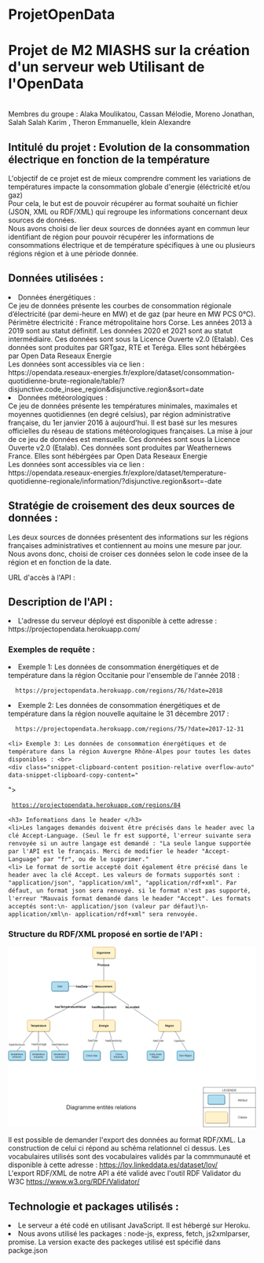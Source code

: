 # ProjetOpenData
<h1> Projet de M2 MIASHS sur la création d'un serveur web Utilisant de l'OpenData </h1> <br>
Membres du groupe : Alaka Moulikatou, Cassan Mélodie, Moreno Jonathan, Salah Salah Karim , Theron Emmanuelle, klein Alexandre  <br>
<h2>Intitulé du projet : Evolution de la consommation électrique en fonction de la température </h2>
L'objectif de ce projet est de mieux comprendre comment les variations de températures impacte la consommation globale d'energie (éléctricité et/ou gaz) <br>
Pour cela, le but est de  pouvoir récupérer au format souhaité un fichier (JSON, XML ou RDF/XML) qui regroupe les informations concernant deux sources de données. <br>
Nous avons choisi de lier deux sources de données ayant en commun leur identifiant de région pour pouvoir récupérer les informations de consommations électrique et de température spécifiques à une ou plusieurs régions région et à une période donnée.<br>
<h2> Données utilisées : </h2>
  <li> Données énergétiques : <br>
  Ce jeu de données présente les courbes de consommation régionale d’électricité (par demi-heure en MW) et de gaz (par heure en MW PCS 0°C).
Périmètre électricité : France métropolitaine hors Corse. Les années 2013 à 2019 sont au statut définitif. Les données 2020 et 2021 sont au statut intermédiaire.
  Ces données sont sous la Licence Ouverte v2.0 (Etalab).
  Ces données sont produites par GRTgaz, RTE et Teréga. Elles sont hébérgées par Open Data Reseaux Energie<br>
 Les données sont accessibles via ce lien : <br>
  <href> https://opendata.reseaux-energies.fr/explore/dataset/consommation-quotidienne-brute-regionale/table/?disjunctive.code_insee_region&disjunctive.region&sort=date </href>

</li>
  <li> Données météorologiques : <br>
  Ce jeu de données présente les températures minimales, maximales et moyennes quotidiennes (en degré celsius), par région administrative française, du 1er janvier 2016 à aujourd'hui. Il est basé sur les mesures officielles du réseau de stations météorologiques françaises. La mise à jour de ce jeu de données est mensuelle. 
  Ces données sont sous la Licence Ouverte v2.0 (Etalab).
  Ces données sont produites par Weathernews France. Elles sont hébérgées par Open Data Reseaux Energie<br>Les données sont accessibles via ce lien : <br>
  <href>https://opendata.reseaux-energies.fr/explore/dataset/temperature-quotidienne-regionale/information/?disjunctive.region&sort=-date</href> <br>

</li>

  <h2> Stratégie de croisement des deux sources de données : </h2>
  Les deux sources de données présentent des informations sur les régions françaises administratives et contiennent  au moins une mesure par jour. Nous avons donc, choisi de croiser ces données selon le code insee de la région et en fonction de la date. <br>
  
  

URL d'accès à l'API : <br>
 <h2> Description de l'API : </h2>
  <li> L'adresse du serveur déployé est disponible à cette adresse : <href> https://projectopendata.herokuapp.com/ </href>
  <h3> Exemples de requête : </h3>
  
<li> Exemple 1: Les données de consommation énergétiques et de température dans la région Occitanie pour l'ensemble de l'année 2018 :
    <div class="snippet-clipboard-content position-relative overflow-auto" data-snippet-clipboard-copy-content=" 
"><pre><code>  https://projectopendata.herokuapp.com/regions/76/?date=2018
</code></pre></div>
    
  <li> Exemple 2: Les données de consommation énergétiques et de température dans la région nouvelle aquitaine le 31 décembre 2017 : <br>
    <div class="snippet-clipboard-content position-relative overflow-auto" data-snippet-clipboard-copy-content=" 
"><pre><code>  https://projectopendata.herokuapp.com/regions/75/?date=2017-12-31
</code></pre></div>
    
    <li> Exemple 3: Les données de consommation énergétiques et de température dans la région Auvergne Rhône-Alpes pour toutes les dates disponibles : <br>
    <div class="snippet-clipboard-content position-relative overflow-auto" data-snippet-clipboard-copy-content="  
"><pre><code> https://projectopendata.herokuapp.com/regions/84
</code></pre></div>
    
    
    <h3> Informations dans le header </h3>
    <li>Les langages demandés doivent être précisés dans le header avec la clé Accept-Language. (Seul le fr est supporté, l'erreur suivante sera renvoyée si un autre langage est demandé : "La seule langue supportée par l'API est le français. Merci de modifier le header "Accept-Language" par "fr", ou de le supprimer."
    <li> Le format de sortie accepté doit également être précisé dans le header avec la clé Accept. Les valeurs de formats supportés sont : "application/json", "application/xml", "application/rdf+xml". Par défaut, un format json sera renvoyé. si le format n'est pas supporté, l'erreur "Mauvais format demandé dans le header "Accept". Les formats acceptés sont:\n- application/json (valeur par défaut)\n- application/xml\n- application/rdf+xml" sera renvoyée.
   <h3> Structure du RDF/XML proposé en sortie de l'API : </h3>
  
  ![Schéma](Shema_rel.png)
  
  Il est possible de demander l'export des données au format RDF/XML. La construction de celui ci répond au schéma relationnel ci dessus. Les vocabulaires utilisés sont des vocabulaires validés par la commmunauté et disponible à cette adresse : <href>https://lov.linkeddata.es/dataset/lov/</href> <br>
  L'export RDF/XML de notre API a été validé avec l'outil RDF Validator du W3C <href>https://www.w3.org/RDF/Validator/</href> <br>
  
  <h2> Technologie et packages utilisés : </h2>
  <li> Le serveur a été codé en utilisant JavaScript. Il est hébergé sur Heroku. </li>
  <li> Nous avons utilisé les packages : node-js, express, fetch, js2xmlparser, promise. La version exacte des packeges utilisé est spécifié dans packge.json

    
  
  
  
